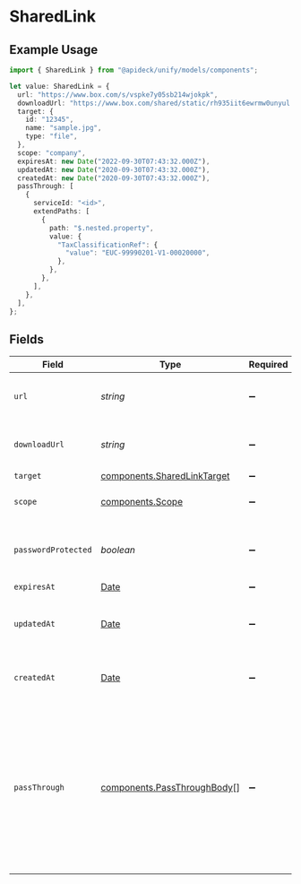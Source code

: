 # SharedLink

## Example Usage

```typescript
import { SharedLink } from "@apideck/unify/models/components";

let value: SharedLink = {
  url: "https://www.box.com/s/vspke7y05sb214wjokpk",
  downloadUrl: "https://www.box.com/shared/static/rh935iit6ewrmw0unyul.jpeg",
  target: {
    id: "12345",
    name: "sample.jpg",
    type: "file",
  },
  scope: "company",
  expiresAt: new Date("2022-09-30T07:43:32.000Z"),
  updatedAt: new Date("2020-09-30T07:43:32.000Z"),
  createdAt: new Date("2020-09-30T07:43:32.000Z"),
  passThrough: [
    {
      serviceId: "<id>",
      extendPaths: [
        {
          path: "$.nested.property",
          value: {
            "TaxClassificationRef": {
              "value": "EUC-99990201-V1-00020000",
            },
          },
        },
      ],
    },
  ],
};
```

## Fields

| Field                                                                                                                                                   | Type                                                                                                                                                    | Required                                                                                                                                                | Description                                                                                                                                             | Example                                                                                                                                                 |
| ------------------------------------------------------------------------------------------------------------------------------------------------------- | ------------------------------------------------------------------------------------------------------------------------------------------------------- | ------------------------------------------------------------------------------------------------------------------------------------------------------- | ------------------------------------------------------------------------------------------------------------------------------------------------------- | ------------------------------------------------------------------------------------------------------------------------------------------------------- |
| `url`                                                                                                                                                   | *string*                                                                                                                                                | :heavy_minus_sign:                                                                                                                                      | The URL that can be used to view the file.                                                                                                              | https://www.box.com/s/vspke7y05sb214wjokpk                                                                                                              |
| `downloadUrl`                                                                                                                                           | *string*                                                                                                                                                | :heavy_minus_sign:                                                                                                                                      | The URL that can be used to download the file.                                                                                                          | https://www.box.com/shared/static/rh935iit6ewrmw0unyul.jpeg                                                                                             |
| `target`                                                                                                                                                | [components.SharedLinkTarget](../../models/components/sharedlinktarget.md)                                                                              | :heavy_minus_sign:                                                                                                                                      | N/A                                                                                                                                                     |                                                                                                                                                         |
| `scope`                                                                                                                                                 | [components.Scope](../../models/components/scope.md)                                                                                                    | :heavy_minus_sign:                                                                                                                                      | The scope of the shared link.                                                                                                                           | company                                                                                                                                                 |
| `passwordProtected`                                                                                                                                     | *boolean*                                                                                                                                               | :heavy_minus_sign:                                                                                                                                      | Indicated if the shared link is password protected.                                                                                                     |                                                                                                                                                         |
| `expiresAt`                                                                                                                                             | [Date](https://developer.mozilla.org/en-US/docs/Web/JavaScript/Reference/Global_Objects/Date)                                                           | :heavy_minus_sign:                                                                                                                                      | N/A                                                                                                                                                     | 2022-09-30T07:43:32.000Z                                                                                                                                |
| `updatedAt`                                                                                                                                             | [Date](https://developer.mozilla.org/en-US/docs/Web/JavaScript/Reference/Global_Objects/Date)                                                           | :heavy_minus_sign:                                                                                                                                      | The date and time when the object was last updated.                                                                                                     | 2020-09-30T07:43:32.000Z                                                                                                                                |
| `createdAt`                                                                                                                                             | [Date](https://developer.mozilla.org/en-US/docs/Web/JavaScript/Reference/Global_Objects/Date)                                                           | :heavy_minus_sign:                                                                                                                                      | The date and time when the object was created.                                                                                                          | 2020-09-30T07:43:32.000Z                                                                                                                                |
| `passThrough`                                                                                                                                           | [components.PassThroughBody](../../models/components/passthroughbody.md)[]                                                                              | :heavy_minus_sign:                                                                                                                                      | The pass_through property allows passing service-specific, custom data or structured modifications in request body when creating or updating resources. |                                                                                                                                                         |
